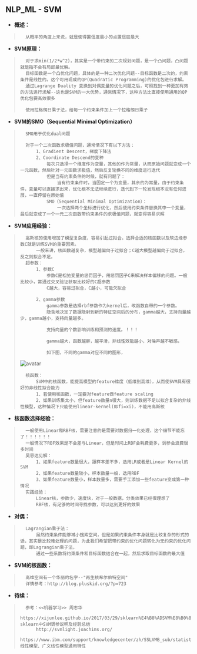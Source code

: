 ## NLP_ML - SVM
- **概述：**
>       从概率的角度上来说，就是使得置信度最小的点置信度最大
>
>
>

- **SVM原理：**
>       对于求min(1/2*w^2)，其实是一个带约束的二次规划问题，是一个凸问题，凸问题就是指不会有局部最优解。
>       目标函数是一个凸优化问题，具体的是一种二次优化问题--目标函数是二次的，约束条件是线性的。这个可用现成的QP(Quadratic Programming)的优化包进行求解。
>       通过Lagrange Duality 变换到对偶变量的优化问题之后，可照找到一种更加有效的方法进行求解--这也是SVM的一大优势，通常情况下，这种方法比直接使用通用的QP优化包要高效很多
>
>       使用拉格朗日乘子法，给每一个约束条件加上一个拉格朗日乘子
>
>

- **SVM的SMO（Sequential Minimal Optimization）**
>       SMO用于优化dual问题
>
>       对于一个二次函数求极值问题，通常情况下有以下方法：
>           1、Gradient Descent，梯度下降法
>           2、Coordinate Descend的变种
>               每次只选择一个维度作为变量，其他的作为常量，从而原始问题就变成一个一元函数，然后针对一元函数求极值，然后反复轮换不同的维度进行迭代
>               但是当有约束条件的时候，就有问题了：
>                   当有约束条件时，当固定一个为变量，其余的为常量，由于约束条件，变量可以直接求出来，优化根本无法继续进行，迭代到下一轮发现根本没有任何进展，一直停留在原始值
>               SMO（Sequential Minimal Optimization）：
>                   一次选择两个坐标进行优化，然后使用约束条件替换其中一个变量，最后就变成了一个一元二次函数带约束条件的求极值问题，就变得容易求解
>
>

- **SVM应用经验：**
>       高斯核的使用增加了模型复杂度，容易引起过拟合。选择合适的核函数以及软边缘参数C就是训练SVM的重要因素。
>           一般来讲，核函数越复杂，模型越偏向于过拟合；C越大模型越偏向于过拟合，反之则拟合不足。
>       超参数：
>           1、参数C
>               参数C是松弛变量的惩罚因子，用惩罚因子C来解决样本偏移的问题。一般比较小，常通过交叉验证获取比较好的C超参数
>               C越大，容易过拟合，C越小，可能欠拟合
>
>           2、gamma参数
>               gamma参数是选择rbf参数作为kernel后，改函数自带的一个参数。
>               隐含地决定了数据隐射到新的特征空间后的分布，gamma越大，支持向量越少，gamma越小，支持向量越多。
>
>               支持向量的个数影响训练和预测的速度。！！！
>
>               gamma越大，函数越胖，越平滑，非线性效能越小，对噪声越不敏感。
>
>               如下图，不同的gamma对应不同的图形，
> ![avatar](https://github.com/nwaiting/wolf-ai/blob/master/wolf_others/pic/nlp_math_svm_params_a.png)
>
>       核函数：
>           SVM中的核函数，能提高模型的feature维度（低维到高维），从而使SVM具有很好的非线性拟合能力
>           1、若使用核函数，一定要对feature做feature scaling
>           2、如果训练集太小，但feature数量n很大，则训练数据不足以拟合复杂的非线性模型，这种情况下只能使用linear-kernel(即fi=xi)，不能用高斯核
>
>

- **核函数选择经验：**
>       一般使用Linear和RBF核，需要注意的是需要对数据归一化处理，这个细节不能忘了！！！！！！
>       一般情况下RBF效果是不会差与Linear，但是时间上RBF会耗费更多，调参会浪费很多时间
>       吴恩达见解：
>           1、如果feature数量很大，跟样本差不多，选用LR或者是Linear Kernel的SVM
>           2、如果feature数量较小，样本数量一般，选用RBF
>           3、如果feature数量小，样本数量多，需要手工添加一些feature变成第一种情况
>       实践经验：
>           Linear核，参数少，速度快，对于一般数据，分类效果已经很理想了
>           RBF核，有足够的时间寻找参数，可以达到更好的效果
>
>

- **对偶：**
>       Lagrangian乘子法：
>           虽然约束条件能够减小搜索空间，但是如果约束条件本身就是比较复杂的形式的话，其实是比较难处理的问题，为此我们希望把带约束的优化问题转化为无约束的优化问题，即Lagrangian乘子法，
>           通过一些系数将约束条件和目标函数结合在一起，然后求取目标函数的最大值
>
>

- **SVM的核函数：**
>       高维空间有一个华丽的名字--"再生核希尔伯特空间"
>       详情参考：http://blog.pluskid.org/?p=723
>
>
>
>
>
>
>
>

- **待续：**
>       参考：<<机器学习>> 周志华
>           https://xijunlee.github.io/2017/03/29/sklearn%E4%B8%ADSVM%E8%B0%83%E5%8F%82%E8%AF%B4%E6%98%8E%E5%8F%8A%E7%BB%8F%E9%AA%8C%E6%80%BB%E7%BB%93/      sklearn中SVM调参说明及经验总结
>           http://svmlight.joachims.org/
>           https://www.ibm.com/support/knowledgecenter/zh/SSLVMB_sub/statistics_mainhelp_ddita/spss/base/advanced_statistics_container.html    线性模型、广义线性模型通用特性
>
>
>
>
>
>
>
>
>
>
>
>
>
>
>
>
